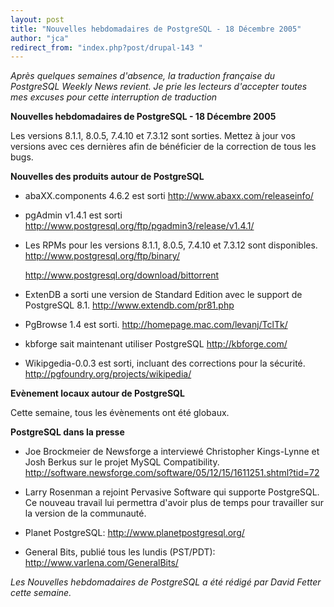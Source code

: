 ```yaml
---
layout: post
title: "Nouvelles hebdomadaires de PostgreSQL - 18 Décembre 2005"
author: "jca"
redirect_from: "index.php?post/drupal-143 "
---
```



<p><em>Après quelques semaines d'absence, la traduction française du PostgreSQL Weekly News revient. Je prie les lecteurs d'accepter toutes mes excuses pour cette interruption de traduction</em></p>

<p><strong>Nouvelles hebdomadaires de PostgreSQL - 18 Décembre 2005</strong></p>

<p>

Les versions 8.1.1, 8.0.5, 7.4.10 et 7.3.12 sont sorties.  Mettez à jour vos versions avec ces dernières afin de bénéficier de la correction de tous les bugs.</p>

<!--more-->


<strong>Nouvelles des produits autour de PostgreSQL</strong>

<ul>

<li>

abaXX.components 4.6.2 est sorti  <a target="_blank" href="http://www.abaxx.com/releaseinfo/">http://www.abaxx.com/releaseinfo/</a>

</li>

<li>

pgAdmin v1.4.1 est sorti  <a target="_blank" href="http://www.postgresql.org/ftp/pgadmin3/release/v1.4.1/">http://www.postgresql.org/ftp/pgadmin3/release/v1.4.1/</a>

</li>

<li>

Les RPMs pour les versions  8.1.1, 8.0.5, 7.4.10 et 7.3.12 sont disponibles.  <a target="_blank" href="http://www.postgresql.org/ftp/binary/">http://www.postgresql.org/ftp/binary/</a>

<a target="_blank" href="http://www.postgresql.org/download/bittorrent">http://www.postgresql.org/download/bittorrent</a>

</li>

<li>

ExtenDB a sorti une version de Standard Edition avec le support de PostgreSQL 8.1.  <a target="_blank" href="http://www.extendb.com/pr81.php">http://www.extendb.com/pr81.php</a>

</li>

<li>

PgBrowse 1.4 est sorti.  <a target="_blank" href="http://homepage.mac.com/levanj/TclTk/">http://homepage.mac.com/levanj/TclTk/</a>

</li>

<li>

kbforge sait maintenant utiliser PostgreSQL  <a target="_blank" href="http://kbforge.com/">http://kbforge.com/</a>

</li>

<li>

Wikipgedia-0.0.3 est sorti, incluant des corrections pour la sécurité.  <a target="_blank" href="http://pgfoundry.org/projects/wikipedia/">http://pgfoundry.org/projects/wikipedia/</a>

</li>

</ul>

<p><strong>Evènement locaux autour de PostgreSQL</strong></p>

<p>

Cette semaine, tous les évènements ont été globaux. </p>

<p><strong>PostgreSQL dans la presse</strong></p>

<ul>

<li>

Joe Brockmeier de Newsforge a interviewé Christopher Kings-Lynne et Josh Berkus sur le projet MySQL Compatibility.  <a target="_blank" href="http://software.newsforge.com/software/05/12/15/1611251.shtml?tid=72">http://software.newsforge.com/software/05/12/15/1611251.shtml?tid=72</a>

</li>

<li>

Larry Rosenman a rejoint Pervasive Software qui supporte PostgreSQL. Ce nouveau travail lui permettra d'avoir plus de temps pour travailler sur la version de la communauté. </li>

<li>Planet PostgreSQL:  <a target="_blank" href="http://www.planetpostgresql.org/">http://www.planetpostgresql.org/</a></li>

<li>

General Bits, publié tous les lundis (PST/PDT):  <a target="_blank" href="http://www.varlena.com/GeneralBits/">http://www.varlena.com/GeneralBits/</a>

</li>

</ul>

<p>

<em>Les Nouvelles hebdomadaires de PostgreSQL a été rédigé par David Fetter cette semaine.</em>

</p>